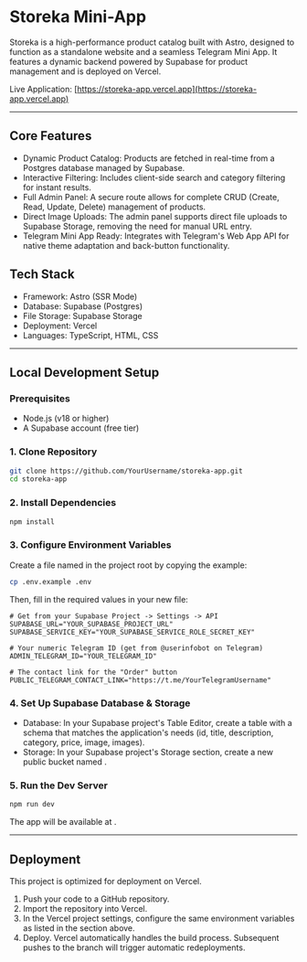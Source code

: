 # Storeka Mini-App

Storeka is a high-performance product catalog built with Astro, designed to function as a standalone website and a seamless Telegram Mini App. It features a dynamic backend powered by Supabase for product management and is deployed on Vercel.

Live Application: [https://storeka-app.vercel.app](https://storeka-app.vercel.app)

---

## Core Features

- Dynamic Product Catalog: Products are fetched in real-time from a Postgres database managed by Supabase.
- Interactive Filtering: Includes client-side search and category filtering for instant results.
- Full Admin Panel: A secure  route allows for complete CRUD (Create, Read, Update, Delete) management of products.
- Direct Image Uploads: The admin panel supports direct file uploads to Supabase Storage, removing the need for manual URL entry.
- Telegram Mini App Ready: Integrates with Telegram's Web App API for native theme adaptation and back-button functionality.

## Tech Stack

- Framework: Astro (SSR Mode)
- Database: Supabase (Postgres)
- File Storage: Supabase Storage
- Deployment: Vercel
- Languages: TypeScript, HTML, CSS

---

## Local Development Setup

### Prerequisites

- Node.js (v18 or higher)
- A Supabase account (free tier)

### 1. Clone Repository

```bash
git clone https://github.com/YourUsername/storeka-app.git
cd storeka-app
```

### 2. Install Dependencies

```bash
npm install
```

### 3. Configure Environment Variables

Create a file named  in the project root by copying the example:

```bash
cp .env.example .env
```

Then, fill in the required values in your new  file:

```
# Get from your Supabase Project -> Settings -> API
SUPABASE_URL="YOUR_SUPABASE_PROJECT_URL"
SUPABASE_SERVICE_KEY="YOUR_SUPABASE_SERVICE_ROLE_SECRET_KEY"

# Your numeric Telegram ID (get from @userinfobot on Telegram)
ADMIN_TELEGRAM_ID="YOUR_TELEGRAM_ID"

# The contact link for the "Order" button
PUBLIC_TELEGRAM_CONTACT_LINK="https://t.me/YourTelegramUsername"
```

### 4. Set Up Supabase Database & Storage

- Database: In your Supabase project's Table Editor, create a  table with a schema that matches the application's needs (id, title, description, category, price, image, images).
- Storage: In your Supabase project's Storage section, create a new public bucket named .

### 5. Run the Dev Server

```bash
npm run dev
```

The app will be available at .

---

## Deployment

This project is optimized for deployment on Vercel.

1.  Push your code to a GitHub repository.
2.  Import the repository into Vercel.
3.  In the Vercel project settings, configure the same environment variables as listed in the  section above.
4.  Deploy. Vercel automatically handles the build process. Subsequent pushes to the  branch will trigger automatic redeployments.
